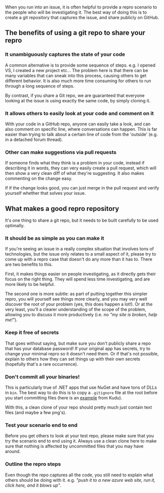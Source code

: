 When you run into an issue, it is often helpful to provide a repro scenario to the people who will be investigating it. The best way of doing this is to create a git repository that captures the issue, and share publicly on GitHub.

## The benefits of using a git repo to share your repro

### It unambiguously captures the state of your code

A common alternative is to provide some sequence of steps. e.g. I opened VS, I created a new project etc... The problem here is that there can be many variables that can sneak into this process, causing others to get different behavior. It is also much more time consuming for others to run through a long sequence of steps.

By contrast, if you share a Git repo, we are guaranteed that everyone looking at the issue is using exactly the same code, by simply cloning it.

### It allows others to easily look at your code and comment on it

With your code in a GitHub repo, anyone can easily take a look, and can also comment on specific line, where conversations can happen. This is far easier than trying to talk about a certain line of code from the 'outside' (e.g. in a detached forum thread).

### Other can make suggestions via pull requests

If someone finds what they think is a problem in your code, instead if describing it in words, they can very easily create a pull request, which will then show a very clean diff of what they're suggesting. It also makes commenting on the change easy.

If if the change looks good, you can just merge in the pull request and verify yourself whether that solves your issue.


## What makes a good repro repository

It's one thing to share a git repo, but it needs to be built carefully to be used optimally.

### It should be as simple as you can make it

If you're seeing an issue in a really complex situation that involves tons of technologies, but the issue only relates to a small aspect of it, please try to come up with a repro case that doesn't do any more than it has to. There are two benefits to this.

First, it makes things easier on people investigating, as it directly gets their focus on the right thing. They will spend less time investigating, and are more likely to be helpful.

The second one is more subtle: as part of putting together this simpler repro, you will yourself see things more clearly, and you may very well discover the root of your problem (yes, this does happen a lot!). Or at the very least, you'll a clearer understanding of the scope of the problem, allowing you to discuss it more productively (i.e. no *"my site is broken, help me!"*).

### Keep it free of secrets

That goes without saying, but make sure you don't publicly share a repo that has your database password! If your original app has secrets, try to change your minimal repro so it doesn't need them. Or if that's not possible, explain to others how they can set things up with their own secrets (hopefully that's a rare occurrence).

### Don't commit all your binaries!

This is particularly true of .NET apps that use NuGet and have tons of DLLs in `bin`. The best way to do this is to copy a `.gitignore` file at the root before you start committing files (here is an [example](https://github.com/projectkudu/kudu/blob/master/.gitignore) from Kudu).

With this, a clean clone of your repo should pretty much just contain text files (and maybe a few png's).

### Test your scenario end to end

Before you get others to look at your test repo, please make sure that you try the scenario end to end using it. Always use a clean clone here to make sure that nothing is affected by uncommitted files that you may have around.

### Outline the repro steps

Even though the repo captures all the code, you still need to explain what others should be doing with it. e.g. *"push it to a new azure web site, run it, click here, and it blows up"*.